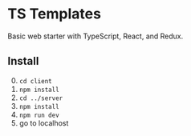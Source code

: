 # TS Templates

Basic web starter with TypeScript, React, and Redux.

## Install

0. `cd client`
0. `npm install`
0. `cd ../server`
0. `npm install`
0. `npm run dev`
0. go to localhost
